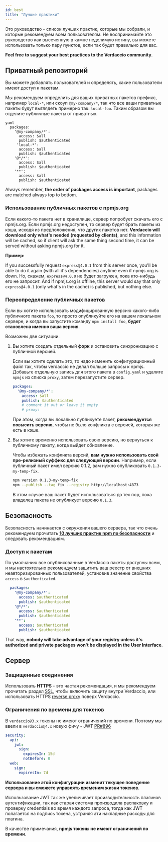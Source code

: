 ```yaml
---
id: best
title: "Лучшие практики"
---
```


Это руководство - список лучших практик, которые мы собрали, и которые рекомендуем всем пользователям. Не воспринимайте это руководство как высеченную в камне неделимую истину, вы можете использовать только пару пунктов, если так будет правильно для вас.

**Feel free to suggest your best practices to the Verdaccio community**.

## Приватный репозиторий

Вы можете добавлять пользователей и определять, какие пользователи имеют доступ к пакетам.

Мы рекомендуем определить для ваших приватных пакетов префикс, например `local-*`, или скоуп `@my-company/*`, так что все ваши приватные пакеты будут выглядеть примерно так: `local-foo`. Таким образом вы отделите публичные пакеты от приватных.

    yaml
      packages:
        '@my-company/*':
          access: $all
          publish: $authenticated
         'local-*':
          access: $all
          publish: $authenticated
        '@*/*':
          access: $all
          publish: $authenticated
        '**':
          access: $all
          publish: $authenticated

Always remember, **the order of packages access is important**, packages are matched always top to bottom.

### Использование публичных пакетов с npmjs.org

Если какого-то пакета нет в хранилище, сервер попробует скачать его с npmjs.org. Если npmjs.org недоступен, то сервер будет брать пакеты из кэша, исходя из предположения, что других пакетов нет. **Verdaccio will download only what's needed (requested by clients)**, and this information will be cached, so if client will ask the same thing second time, it can be served without asking npmjs.org for it.

**Пример:**

If you successfully request `express@4.0.1` from this server once, you'll be able to do it again (with all it's dependencies) anytime even if npmjs.org is down. Но, скажем, `express@4.0.0` не будет загружен, пока кто-нибудь его не запросит. And if npmjs.org is offline, this server would say that only `express@4.0.1` (only what's in the cache) is published, but nothing else.

### Переопределение публичных пакетов

Если вы хотите использовать модифицированную версию какого-либо публичного пакета `foo`, то просто опубликуйте его на вашем локальном сервере, и когда вы запустите команду `npm install foo`, **будет становлена именно ваша версия**.

Возможны две ситуации:

1. Вы хотите создать отдельный **форк** и остановить синхронизацию с публичной версией.
    
    Если вы хотите сделать это, то надо изменить конфигурационный файл так, чтобы verdaccio не делал больше запросы к npmjs. Добавьте отдельную запись для этого пакета в `config.yaml` и удалите `npmjs` из списка `proxy`, затем перезапустите сервер.
    
    ```yaml
    packages:
      '@my-company/*':
        access: $all
        publish: $authenticated
        # comment it out or leave it empty
        # proxy:
    ```
    
    При этом, когда вы локально публикуете пакет, **рекомендуется повысить версию**, чтобы не было конфликта с версией, которая же есть в кэше.

2. Вы хотите временно использовать свою версию, но вернуться к публичному пакету, когда выйдет обновление.
    
    Чтобы избежать конфликта версий, **вам нужно использовать свой пре-релизный суффикс для следующей версии**. Например, если публичный пакет имел версию 0.1.2, вам нужно опубликовать `0.1.3-my-temp-fix`.
    
    ```bash
    npm version 0.1.3-my-temp-fix
    npm --publish --tag fix --registry http://localhost:4873
    ```
    
    В этом случае ваш пакет будет использоваться до тех пор, пока владелец пакета не опубликует версию `0.1.3`.

## Безопасность

Безопасность начинается с окружения вашего сервера, так что очень рекомендуем прочитать **[10 лучших практик npm по безопасности](https://snyk.io/blog/ten-npm-security-best-practices/)** и следовать рекомендациям.

### Доступ к пакетам

По умолчанию все опубликованные в Verdaccio пакеты доступны всем, и мы настоятельно рекомендуем защитить ваш реестр от внешних неавторизированных пользователей, установив значение свойства `access` в `$authenticated`.

```yaml
  packages:
    '@my-company/*':
      access: $authenticated
      publish: $authenticated
    '@*/*':
      access: $authenticated
      publish: $authenticated
    '**':
      access: $authenticated
      publish: $authenticated
   ```

That way, **nobody will take advantage of your registry unless it's authorized and private packages won't be displayed in the User Interface**.

## Сервер

### Защищенные соединения

Использовать **HTTPS** - это частая рекомендация, и мы рекомендуем прочитать раздел [SSL](ssl.md), чтобы включить защиту внутри Verdaccio, или использовать HTTPS [reverse proxy](reverse-proxy.md) поверх Verdaccio.

### Ограничения по времени для токенов

В `verdaccio@3.x` токены не имеют ограничений по времени. Поэтому мы ввели в `verdaccio@4.x` новую фичу - JWT [PR#896](https://github.com/verdaccio/verdaccio/pull/896)

```yaml
security:
  api:
    jwt:
      sign:
        expiresIn: 15d
        notBefore: 0
  web:
    sign:
      expiresIn: 7d
```

**Использование этой конфигурации изменит текущее поведение сервера и вы сможете управлять временим жизни токенов**.

Использование JWT так же увеличивает производительность плагинов аутентификации, так как старая система производила распаковку и проверку credentials во время каждого запроса, тогда как JWT полагается на подпись токена, устраняя эти накладные расходы для плагина.

В качестве примечания, **npmjs токены не имеют ограничений по времени**.
